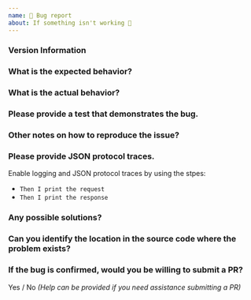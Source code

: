 ```yaml
---
name: 🐜 Bug report
about: If something isn't working 🔧
---
```


### Version Information

### What is the expected behavior?

### What is the actual behavior?

### Please provide a test that demonstrates the bug.

### Other notes on how to reproduce the issue?

### Please provide JSON protocol traces.

Enable logging and JSON protocol traces by using the stpes:

* `Then I print the request`
* `Then I print the response`

### Any possible solutions?

### Can you identify the location in the source code where the problem exists?

### If the bug is confirmed, would you be willing to submit a PR?

Yes / No _(Help can be provided if you need assistance submitting a PR)_
